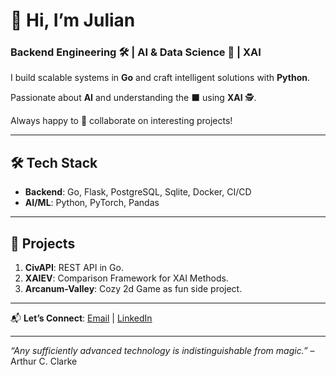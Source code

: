 <!--
**Lunnaris01/Lunnaris01** is a ✨ _special_ ✨ repository because its `README.md` (this file) appears on your GitHub profile.

Here are some ideas to get you started:

[![Lunnaris01's GitHub stats](https://github-readme-stats.vercel.app/api?username=Lunnaris01)](https://github.com/anuraghazra/github-readme-stats)

-->

# 👋 Hi, I’m Julian 
### Backend Engineering 🛠️ | AI & Data Science 🧠 | XAI 

I build scalable systems in **Go** and craft intelligent solutions with **Python**.

Passionate about **AI** and understanding the ⬛ using **XAI** 🕵️.

Always happy to 🤝 collaborate on interesting projects!

---

## 🛠️ **Tech Stack**  
- **Backend**: Go, Flask, PostgreSQL, Sqlite, Docker, CI/CD  
- **AI/ML**: Python, PyTorch, Pandas
---

## 🌟 **Projects**  
1. **CivAPI**: REST API in Go.  
2. **XAIEV**: Comparison Framework for XAI Methods.
3. **Arcanum-Valley**: Cozy 2d Game as fun side project.
---

📬 **Let’s Connect**: [Email](Julian_Ullrich@live.de) | [LinkedIn](https://www.linkedin.com/in/julian-ullrich-bb534b33a/)

---

*“Any sufficiently advanced technology is indistinguishable from magic.”* – Arthur C. Clarke  
